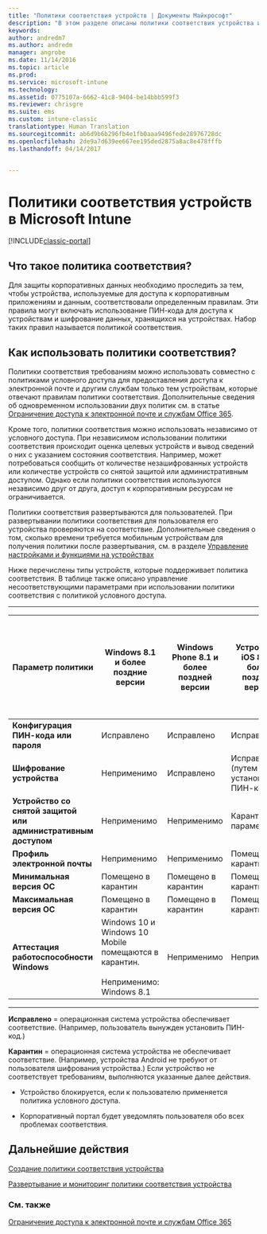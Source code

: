 ```yaml
---
title: "Политики соответствия устройств | Документы Майкрософт"
description: "В этом разделе описаны политики соответствия устройства и то, как они действуют."
keywords: 
author: andredm7
ms.author: andredm
manager: angrobe
ms.date: 11/14/2016
ms.topic: article
ms.prod: 
ms.service: microsoft-intune
ms.technology: 
ms.assetid: 0775107a-6662-41c8-9404-be14bbb599f3
ms.reviewer: chrisgre
ms.suite: ems
ms.custom: intune-classic
translationtype: Human Translation
ms.sourcegitcommit: ab6d9b6b296fb4e1fb0aaa9496fede28976728dc
ms.openlocfilehash: 2de9a7d639ee667ee195ded2875a8ac8e478fffb
ms.lasthandoff: 04/14/2017


---
```


# <a name="device-compliance-policies-in-microsoft-intune"></a>Политики соответствия устройств в Microsoft Intune

[!INCLUDE[classic-portal](../includes/classic-portal.md)]

## <a name="what-is-a-compliance-policy"></a>Что такое политика соответствия?
Для защиты корпоративных данных необходимо проследить за тем, чтобы устройства, используемые для доступа к корпоративным приложениям и данным, соответствовали определенным правилам. Эти правила могут включать использование ПИН-кода для доступа к устройствам и шифрование данных, хранящихся на устройствах. Набор таких правил называется политикой соответствия.

## <a name="how-should-i-use-compliance-policies"></a>Как использовать политики соответствия?
Политики соответствия требованиям можно использовать совместно с политиками условного доступа для предоставления доступа к электронной почте и другим службам только тем устройствам, которые отвечают правилам политики соответствия. Дополнительные сведения об одновременном использовании двух политик см. в статье [Ограничение доступа к электронной почте и службам Office 365](restrict-access-to-email-and-o365-services-with-microsoft-intune.md).

Кроме того, политики соответствия можно использовать независимо от условного доступа. При независимом использовании политики соответствия происходит оценка целевых устройств и вывод сведений о них с указанием состояния соответствия. Например, может потребоваться сообщить от количестве незашифрованных устройств или количестве устройств со снятой защитой или административным доступом. Однако если политики соответствия используются независимо друг от друга, доступ к корпоративным ресурсам не ограничивается.

Политики соответствия развертываются для пользователей. При развертывании политики соответствия для пользователя его устройства проверяются на соответствие.
Дополнительные сведения о том, сколько времени требуется мобильным устройствам для получения политики после развертывания, см. в разделе [Управление настройками и функциями на устройствах](https://docs.microsoft.com/intune/deploy-use/manage-settings-and-features-on-your-devices-with-microsoft-intune-policies#frequently-asked-questions-about-intune-policies)

Ниже перечислены типы устройств, которые поддерживает политика соответствия. В таблице также описано управление несоответствующими параметрами при использовании политики соответствия с политикой условного доступа.

-----------------------------

|Параметр политики| Windows 8.1 и более поздние версии| Windows Phone 8.1 и более поздней версии| Устройства iOS 8.0 и более поздней версии|Android 4.0 и более поздней версии<br/>Samsung KNOX Standard 4.0 и более поздние версии|
|-----|----|----|----|----|
|**Конфигурация ПИН-кода или пароля** |Исправлено|Исправлено|Исправлено|Помещено в карантин|
|**Шифрование устройства**|Неприменимо|Исправлено|Исправлено (путем установки ПИН-кода)|Помещено в карантин|
|**Устройство со снятой защитой или административным доступом**|Неприменимо|Неприменимо|Карантин (не параметр)|Карантин (не параметр)|
|**Профиль электронной почты**|Неприменимо|Неприменимо|Помещено в карантин|Неприменимо|
|**Минимальная версия ОС**|Помещено в карантин|Помещено в карантин|Помещено в карантин|Помещено в карантин|
|**Максимальная версия ОС**|Помещено в карантин|Помещено в карантин|Помещено в карантин|Помещено в карантин|
|**Аттестация работоспособности Windows**|Windows 10 и Windows 10 Mobile помещаются в карантин.<br /><br />Неприменимо: Windows 8.1|Неприменимо|Неприменимо|Неприменимо|

------------------------------

**Исправлено** = операционная система устройства обеспечивает соответствие. (Например, пользователь вынужден установить ПИН-код.)

**Карантин** = операционная система устройства не обеспечивает соответствие. (Например, устройства Android не требуют от пользователя шифрования устройства.) Если устройство не соответствует требованиям, выполняются указанные далее действия.

-   Устройство блокируется, если к пользователю применяется политика условного доступа.

-   Корпоративный портал будет уведомлять пользователя обо всех проблемах соответствия.

## <a name="next-steps"></a>Дальнейшие действия
[Создание политики соответствия устройства](create-a-device-compliance-policy-in-microsoft-intune.md)

[Развертывание и мониторинг политики соответствия устройства](deploy-and-monitor-a-device-compliance-policy-in-microsoft-intune.md)

### <a name="see-also"></a>См. также
[Ограничение доступа к электронной почте и службам Office 365](restrict-access-to-email-and-o365-services-with-microsoft-intune.md)


